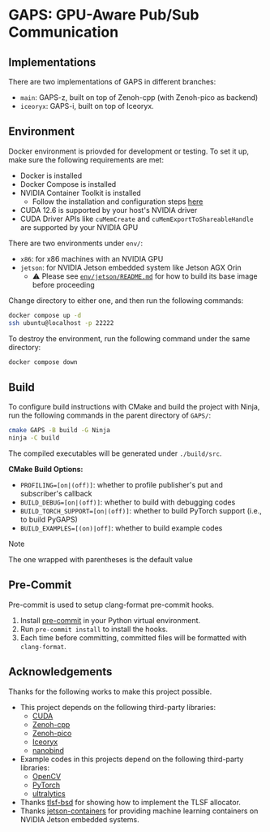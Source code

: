# GAPS: GPU-Aware Pub/Sub Communication
## Implementations
There are two implementations of GAPS in different branches:

- `main`: GAPS-z, built on top of Zenoh-cpp (with Zenoh-pico as backend)
- `iceoryx`: GAPS-i, built on top of Iceoryx.

## Environment
Docker environment is priovded for development or testing.
To set it up, make sure the following requirements are met:
- Docker is installed
- Docker Compose is installed
- NVIDIA Container Toolkit is installed
    - Follow the installation and configuration steps [here](https://docs.nvidia.com/datacenter/cloud-native/container-toolkit/latest/install-guide.html)
- CUDA 12.6 is supported by your host's NVIDIA driver
- CUDA Driver APIs like `cuMemCreate` and `cuMemExportToShareableHandle` are supported by your NVIDIA GPU

There are two environments under `env/`:
- `x86`: for x86 machines with an NVIDIA GPU
- `jetson`: for NVIDIA Jetson embedded system like Jetson AGX Orin
    - :warning: Please see [`env/jetson/README.md`](./env/jetson/README.md) for how to build its base image before proceeding

Change directory to either one, and then run the following commands:
```sh
docker compose up -d
ssh ubuntu@localhost -p 22222
```

To destroy the environment, run the following command under the same directory:
```sh
docker compose down
```

## Build
To configure build instructions with CMake and build the project with Ninja,
run the following commands in the parent directory of `GAPS/`:
```sh
cmake GAPS -B build -G Ninja
ninja -C build
```

The compiled executables will be generated under `./build/src`.

**CMake Build Options:**

- `PROFILING=[on|(off)]`: whether to profile publisher's put and subscriber's callback
- `BUILD_DEBUG=[on|(off)]`: whether to build with debugging codes
- `BUILD_TORCH_SUPPORT=[on|(off)]`: whether to build PyTorch support (i.e., to build PyGAPS)
- `BUILD_EXAMPLES=[(on)|off]`: whether to build example codes

> [!Note]
> The one wrapped with parentheses is the default value

## Pre-Commit
Pre-commit is used to setup clang-format pre-commit hooks.

1. Install [pre-commit](https://pre-commit.com/) in your Python virtual environment.
2. Run `pre-commit install` to install the hooks.
3. Each time before committing, committed files will be formatted with `clang-format`.

## Acknowledgements
Thanks for the following works to make this project possible.

- This project depends on the following third-party libraries:
    - [CUDA](https://developer.nvidia.com/cuda-toolkit)
    - [Zenoh-cpp](https://github.com/eclipse-zenoh/zenoh-cpp)
    - [Zenoh-pico](https://github.com/eclipse-zenoh/zenoh-pico)
    - [Iceoryx](https://github.com/eclipse-iceoryx/iceoryx)
    - [nanobind](https://github.com/wjakob/nanobind)
- Example codes in this projects depend on the following third-party libraries:
    - [OpenCV](https://github.com/opencv/opencv)
    - [PyTorch](https://github.com/pytorch/pytorch)
    - [ultralytics](https://github.com/ultralytics/ultralytics)
- Thanks [tlsf-bsd](https://github.com/jserv/tlsf-bsd) for showing how to implement the TLSF allocator.
- Thanks [jetson-containers](https://github.com/dusty-nv/jetson-containers) for providing machine learning containers on NVIDIA Jetson embedded systems.